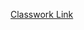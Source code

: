 [Classwork Link](https://docs.google.com/document/d/17QtbCoAtWH1LAT3Zhx6Q_0OV4bg0btvirSznL08SOeo/edit)